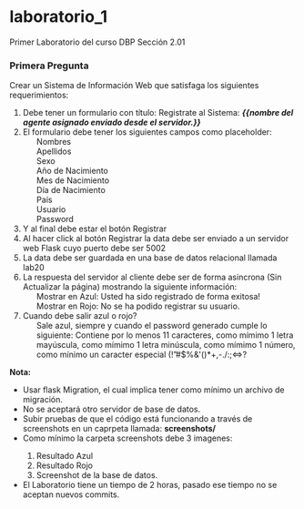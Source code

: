 # laboratorio_1

Primer Laboratorio del curso DBP Sección 2.01


### Primera Pregunta

Crear un Sistema de Información Web que satisfaga los siguientes requerimientos:
<ol>
  <li>Debe tener un formulario con título: Registrate al Sistema: <b><i>{{nombre del agente asignado enviado desde el servidor.}}</b></i></li>
  <li>El formulario debe tener los siguientes campos como placeholder:
    <ul>Nombres</ul>
    <ul>Apellidos</ul>
    <ul>Sexo</ul>
    <ul>Año de Nacimiento</ul>
    <ul>Mes de Nacimiento</ul>
    <ul>Día de Nacimiento</ul>
    <ul>País</ul>
    <ul>Usuario</ul>
    <ul>Password</ul>
  </li>
  <li>Y al final debe estar el botón Registrar</li>
  <li>Al hacer click al botón Registrar la data debe ser enviado a un servidor web Flask cuyo puerto debe ser 5002</li>
  <li>La data debe ser guardada en una base de datos relacional llamada lab20</li>
  <li>La respuesta del servidor al cliente debe ser de forma asincrona (Sin Actualizar la página) mostrando la siguiente información:
    <ul>Mostrar en Azul: Usted ha sido registrado de forma exitosa!</ul>
    <ul>Mostrar en Rojo: No se ha podido registrar su usuario.</ul>
  </li>
  <li>Cuando debe salir azul o rojo?
    <ul>Sale azul, siempre y cuando el password generado cumple lo siguiente: Contiene por lo menos 11 caracteres, como mímimo 1 letra mayúscula, como mímimo 1 letra minúscula, como mímimo 1 número, como mínimo un caracter especial (!”#$%&'()*+,-./:;<=>?</ul>
    <ul></ul>
  </li>
</ol>
    
<b>Nota:</b>
<ul>
  <li>Usar flask Migration, el cual implica tener como mínimo un archivo de migración.</li>
  <li>No se aceptará otro servidor de base de datos.</li>
  <li>Subir pruebas de que el código está funcionando a través de screenshots en un caprpeta llamada:  <b>screenshots/</b></li>
  <li>Como mínimo la carpeta screenshots debe 3 imagenes:</li>
  <ol>
    <li>Resultado Azul</li>
    <li>Resultado Rojo</li>
    <li>Screenshot de la base de datos.</li>
  </ol>
  <li>El Laboratorio tiene un tiempo de 2 horas, pasado ese tiempo no se aceptan nuevos commits.</li>
</ul>

